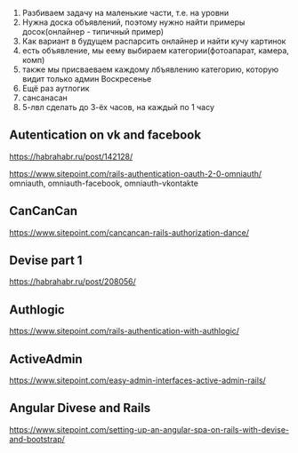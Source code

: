 1. Разбиваем задачу на маленькие части, т.е. на уровни 
2. Нужна доска объявлений, поэтому нужно найти примеры досок(онлайнер - типичный пример)
4. Как вариант в будущем распарсить онлайнер и найти кучу картинок
5. есть объявление, мы еему выбираем категории(фотоапарат, камера, комп)
6. также мы присваеваем каждому лбъявлению категорию, которую видит только админ
Воскресенье 
1. Ещё раз аутлогик
2. сансанасан
3. 5-лвл сделать
до 3-ёх часов, на каждый по 1 часу

## Autentication on vk and facebook 

https://habrahabr.ru/post/142128/

https://www.sitepoint.com/rails-authentication-oauth-2-0-omniauth/
omniauth, omniauth-facebook, omniauth-vkontakte
## CanCanCan

https://www.sitepoint.com/cancancan-rails-authorization-dance/


## Devise part 1
https://habrahabr.ru/post/208056/
## Authlogic
https://www.sitepoint.com/rails-authentication-with-authlogic/
## ActiveAdmin
https://www.sitepoint.com/easy-admin-interfaces-active-admin-rails/
## Angular Divese and Rails
https://www.sitepoint.com/setting-up-an-angular-spa-on-rails-with-devise-and-bootstrap/
